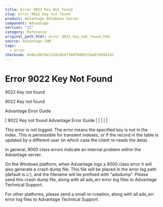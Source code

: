```yaml
---
title: Error 9022 Key Not Found
slug: error_9022_key_not_found
product: Advantage Database Server
component: Advantage
version: "12"
category: Reference
original_path_html: error_9022_key_not_found.htm
source: Advantage CHM
tags:
  - error
checksum: de0ec867be21ddc8b4f380f6889124a07d956143
---
```


# Error 9022 Key Not Found

9022 Key not found

9022 Key not found

Advantage Error Guide

| 9022 Key not found  Advantage Error Guide |  |  |  |  |

This error is not logged. The error means the specified key is not in the index. This is permissible for transient indexes, or if the record in the table is updated by a different user (in which case the client re-reads the data).

In general, 9000 class errors indicate an internal problem within the Advantage server.

On the Windows platform, when Advantage logs a 9000 class error it will also generate a crash dump file. This file will be placed in the error log path (default is c:\), and the filename will be prefixed with "adsdump". Please send this crash dump file, along with all ads\_err error log files to Advantage Technical Support.

For other platforms, please send a small re-creation, along with all ads\_err error log files to Advantage Technical Support.
